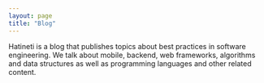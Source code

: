 ```yaml
---
layout: page
title: "Blog"
---
```


Hatineti is a blog that publishes topics about best practices in software engineering. We talk about mobile, backend, web frameworks, algorithms and data structures as well as 
programming languages and other related content.

